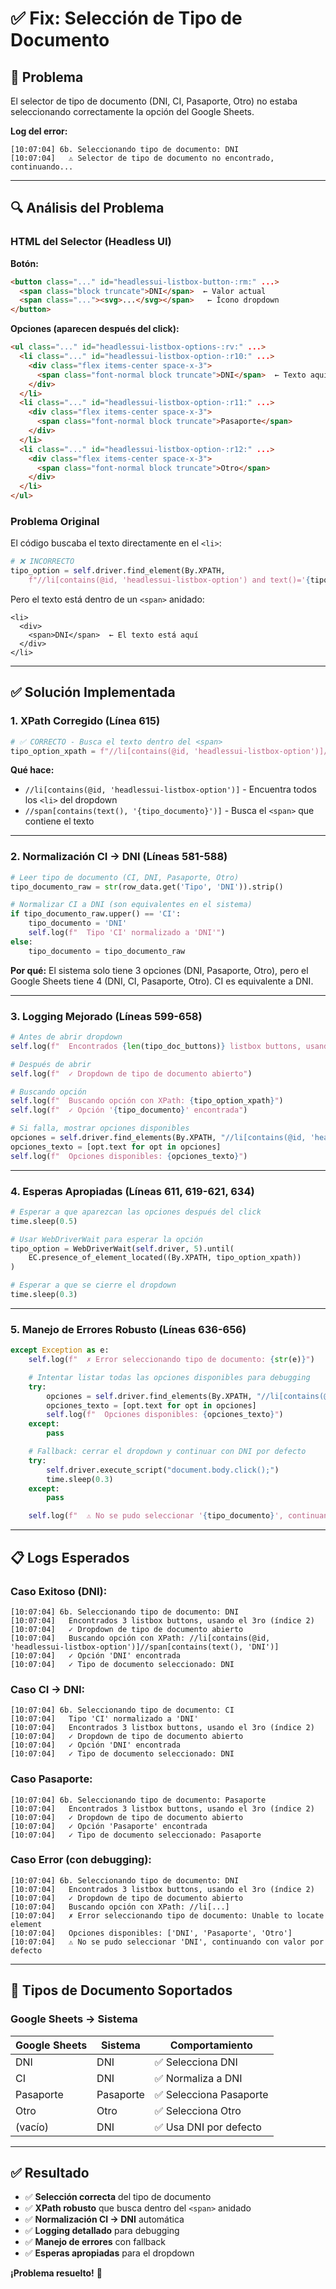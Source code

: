 # ✅ Fix: Selección de Tipo de Documento

## 🎯 Problema

El selector de tipo de documento (DNI, CI, Pasaporte, Otro) no estaba seleccionando correctamente la opción del Google Sheets.

**Log del error:**
```
[10:07:04] 6b. Seleccionando tipo de documento: DNI
[10:07:04]   ⚠ Selector de tipo de documento no encontrado, continuando...
```

---

## 🔍 Análisis del Problema

### HTML del Selector (Headless UI)

**Botón:**
```html
<button class="..." id="headlessui-listbox-button-:rm:" ...>
  <span class="block truncate">DNI</span>  ← Valor actual
  <span class="..."><svg>...</svg></span>   ← Ícono dropdown
</button>
```

**Opciones (aparecen después del click):**
```html
<ul class="..." id="headlessui-listbox-options-:rv:" ...>
  <li class="..." id="headlessui-listbox-option-:r10:" ...>
    <div class="flex items-center space-x-3">
      <span class="font-normal block truncate">DNI</span>  ← Texto aquí
    </div>
  </li>
  <li class="..." id="headlessui-listbox-option-:r11:" ...>
    <div class="flex items-center space-x-3">
      <span class="font-normal block truncate">Pasaporte</span>
    </div>
  </li>
  <li class="..." id="headlessui-listbox-option-:r12:" ...>
    <div class="flex items-center space-x-3">
      <span class="font-normal block truncate">Otro</span>
    </div>
  </li>
</ul>
```

### Problema Original

El código buscaba el texto directamente en el `<li>`:
```python
# ❌ INCORRECTO
tipo_option = self.driver.find_element(By.XPATH,
    f"//li[contains(@id, 'headlessui-listbox-option') and text()='{tipo_documento}']")
```

Pero el texto está dentro de un `<span>` anidado:
```
<li>
  <div>
    <span>DNI</span>  ← El texto está aquí
  </div>
</li>
```

---

## ✅ Solución Implementada

### 1. **XPath Corregido** (Línea 615)

```python
# ✅ CORRECTO - Busca el texto dentro del <span>
tipo_option_xpath = f"//li[contains(@id, 'headlessui-listbox-option')]//span[contains(text(), '{tipo_documento}')]"
```

**Qué hace:**
- `//li[contains(@id, 'headlessui-listbox-option')]` - Encuentra todos los `<li>` del dropdown
- `//span[contains(text(), '{tipo_documento}')]` - Busca el `<span>` que contiene el texto

---

### 2. **Normalización CI → DNI** (Líneas 581-588)

```python
# Leer tipo de documento (CI, DNI, Pasaporte, Otro)
tipo_documento_raw = str(row_data.get('Tipo', 'DNI')).strip()

# Normalizar CI a DNI (son equivalentes en el sistema)
if tipo_documento_raw.upper() == 'CI':
    tipo_documento = 'DNI'
    self.log(f"  Tipo 'CI' normalizado a 'DNI'")
else:
    tipo_documento = tipo_documento_raw
```

**Por qué:** El sistema solo tiene 3 opciones (DNI, Pasaporte, Otro), pero el Google Sheets tiene 4 (DNI, CI, Pasaporte, Otro). CI es equivalente a DNI.

---

### 3. **Logging Mejorado** (Líneas 599-658)

```python
# Antes de abrir dropdown
self.log(f"  Encontrados {len(tipo_doc_buttons)} listbox buttons, usando el 3ro (índice 2)")

# Después de abrir
self.log(f"  ✓ Dropdown de tipo de documento abierto")

# Buscando opción
self.log(f"  Buscando opción con XPath: {tipo_option_xpath}")
self.log(f"  ✓ Opción '{tipo_documento}' encontrada")

# Si falla, mostrar opciones disponibles
opciones = self.driver.find_elements(By.XPATH, "//li[contains(@id, 'headlessui-listbox-option')]//span")
opciones_texto = [opt.text for opt in opciones]
self.log(f"  Opciones disponibles: {opciones_texto}")
```

---

### 4. **Esperas Apropiadas** (Líneas 611, 619-621, 634)

```python
# Esperar a que aparezcan las opciones después del click
time.sleep(0.5)

# Usar WebDriverWait para esperar la opción
tipo_option = WebDriverWait(self.driver, 5).until(
    EC.presence_of_element_located((By.XPATH, tipo_option_xpath))
)

# Esperar a que se cierre el dropdown
time.sleep(0.3)
```

---

### 5. **Manejo de Errores Robusto** (Líneas 636-656)

```python
except Exception as e:
    self.log(f"  ✗ Error seleccionando tipo de documento: {str(e)}")

    # Intentar listar todas las opciones disponibles para debugging
    try:
        opciones = self.driver.find_elements(By.XPATH, "//li[contains(@id, 'headlessui-listbox-option')]//span")
        opciones_texto = [opt.text for opt in opciones]
        self.log(f"  Opciones disponibles: {opciones_texto}")
    except:
        pass

    # Fallback: cerrar el dropdown y continuar con DNI por defecto
    try:
        self.driver.execute_script("document.body.click();")
        time.sleep(0.3)
    except:
        pass

    self.log(f"  ⚠ No se pudo seleccionar '{tipo_documento}', continuando con valor por defecto")
```

---

## 📋 Logs Esperados

### Caso Exitoso (DNI):
```
[10:07:04] 6b. Seleccionando tipo de documento: DNI
[10:07:04]   Encontrados 3 listbox buttons, usando el 3ro (índice 2)
[10:07:04]   ✓ Dropdown de tipo de documento abierto
[10:07:04]   Buscando opción con XPath: //li[contains(@id, 'headlessui-listbox-option')]//span[contains(text(), 'DNI')]
[10:07:04]   ✓ Opción 'DNI' encontrada
[10:07:04]   ✓ Tipo de documento seleccionado: DNI
```

### Caso CI → DNI:
```
[10:07:04] 6b. Seleccionando tipo de documento: CI
[10:07:04]   Tipo 'CI' normalizado a 'DNI'
[10:07:04]   Encontrados 3 listbox buttons, usando el 3ro (índice 2)
[10:07:04]   ✓ Dropdown de tipo de documento abierto
[10:07:04]   ✓ Opción 'DNI' encontrada
[10:07:04]   ✓ Tipo de documento seleccionado: DNI
```

### Caso Pasaporte:
```
[10:07:04] 6b. Seleccionando tipo de documento: Pasaporte
[10:07:04]   Encontrados 3 listbox buttons, usando el 3ro (índice 2)
[10:07:04]   ✓ Dropdown de tipo de documento abierto
[10:07:04]   ✓ Opción 'Pasaporte' encontrada
[10:07:04]   ✓ Tipo de documento seleccionado: Pasaporte
```

### Caso Error (con debugging):
```
[10:07:04] 6b. Seleccionando tipo de documento: DNI
[10:07:04]   Encontrados 3 listbox buttons, usando el 3ro (índice 2)
[10:07:04]   ✓ Dropdown de tipo de documento abierto
[10:07:04]   Buscando opción con XPath: //li[...]
[10:07:04]   ✗ Error seleccionando tipo de documento: Unable to locate element
[10:07:04]   Opciones disponibles: ['DNI', 'Pasaporte', 'Otro']
[10:07:04]   ⚠ No se pudo seleccionar 'DNI', continuando con valor por defecto
```

---

## 🎯 Tipos de Documento Soportados

### Google Sheets → Sistema

| Google Sheets | Sistema      | Comportamiento                |
|---------------|--------------|-------------------------------|
| DNI           | DNI          | ✅ Selecciona DNI             |
| CI            | DNI          | ✅ Normaliza a DNI            |
| Pasaporte     | Pasaporte    | ✅ Selecciona Pasaporte       |
| Otro          | Otro         | ✅ Selecciona Otro            |
| (vacío)       | DNI          | ✅ Usa DNI por defecto        |

---

## ✅ Resultado

- ✅ **Selección correcta** del tipo de documento
- ✅ **XPath robusto** que busca dentro del `<span>` anidado
- ✅ **Normalización CI → DNI** automática
- ✅ **Logging detallado** para debugging
- ✅ **Manejo de errores** con fallback
- ✅ **Esperas apropiadas** para el dropdown

**¡Problema resuelto!** 🎉

